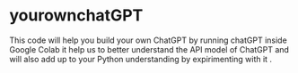 # yourownchatGPT


This code will help you build your own ChatGPT by running chatGPT inside Google Colab 
it help us to better understand the API model of ChatGPT and will also add up to your 
Python understanding by expirimenting with it . 

